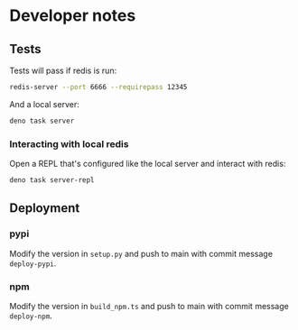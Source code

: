 # Developer notes

## Tests

Tests will pass if redis is run:

```sh
redis-server --port 6666 --requirepass 12345
```

And a local server:

```sh
deno task server
```

### Interacting with local redis

Open a REPL that's configured like the local server
and interact with redis:

```sh
deno task server-repl
```

## Deployment

### pypi

Modify the version in `setup.py` and push to main with commit message `deploy-pypi`.

### npm

Modify the version in `build_npm.ts` and push to main with commit message `deploy-npm`.
